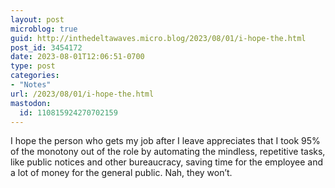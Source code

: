 ```yaml
---
layout: post
microblog: true
guid: http://inthedeltawaves.micro.blog/2023/08/01/i-hope-the.html
post_id: 3454172
date: 2023-08-01T12:06:51-0700
type: post
categories:
- "Notes"
url: /2023/08/01/i-hope-the.html
mastodon:
  id: 110815924270702159
---
```

I hope the person who gets my job after I leave appreciates that I took 95% of the monotony out of the role by automating the mindless, repetitive tasks, like public notices and other bureaucracy, saving time for the employee and a lot of money for the general public. Nah, they won’t.
